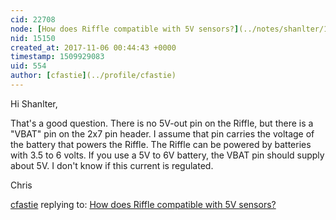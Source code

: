 ```yaml
---
cid: 22708
node: [How does Riffle compatible with 5V sensors?](../notes/shanlter/11-04-2017/how-does-riffle-compatible-with-5v-sensors)
nid: 15150
created_at: 2017-11-06 00:44:43 +0000
timestamp: 1509929083
uid: 554
author: [cfastie](../profile/cfastie)
---
```


Hi Shanlter,

That's a good question. There is no 5V-out pin on the Riffle, but there is a "VBAT" pin on the 2x7 pin header. I assume that pin carries the voltage of the battery that powers the Riffle. The Riffle can be powered by batteries with 3.5 to 6 volts. If you use a 5V to 6V battery, the VBAT pin should supply about 5V. I don't know if this current is regulated.

Chris

[cfastie](../profile/cfastie) replying to: [How does Riffle compatible with 5V sensors?](../notes/shanlter/11-04-2017/how-does-riffle-compatible-with-5v-sensors)

